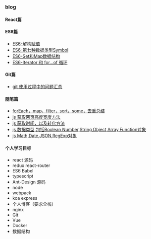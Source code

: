 ### blog

#### React篇

#### ES6篇
- [ES6-解构赋值](https://github.com/LinkChenzy/blog/issues/5)
- [ES6-第七种数据类型Symbol](https://github.com/LinkChenzy/blog/issues/6)
- [ES6-Set和Map数据结构](https://github.com/LinkChenzy/blog/issues/7)
- [ES6-Iterator 和 for...of 循环](https://github.com/LinkChenzy/blog/issues/8)

#### Git篇
- [git 使用过程中的问题汇总](https://github.com/LinkChenzy/blog/issues/1)

#### 随笔篇
- [forEach，map，filter，sort，some，去重总结](https://github.com/LinkChenzy/blog/issues/2)
- [js 获取网页高度宽度方法](https://github.com/LinkChenzy/blog/issues/3)
- [js 获取时间，以及转化方法](https://github.com/LinkChenzy/blog/issues/4)
- [js 数据类型,包括Boolean,Number,String,Object,Array,Function对象](https://github.com/LinkChenzy/blog/issues/9)
- [js Math,Date,JSON,RegExp对象](https://github.com/LinkChenzy/blog/issues/10)



#### 个人学习目标
- react 源码
- redux react-router
- ES6 Babel
- typescript
- Ant-Design 源码
- node 
- webpack
- koa express
- 个人博客（要求全栈）
- nginx
- Git
- Vue
- Docker
- 数据结构



